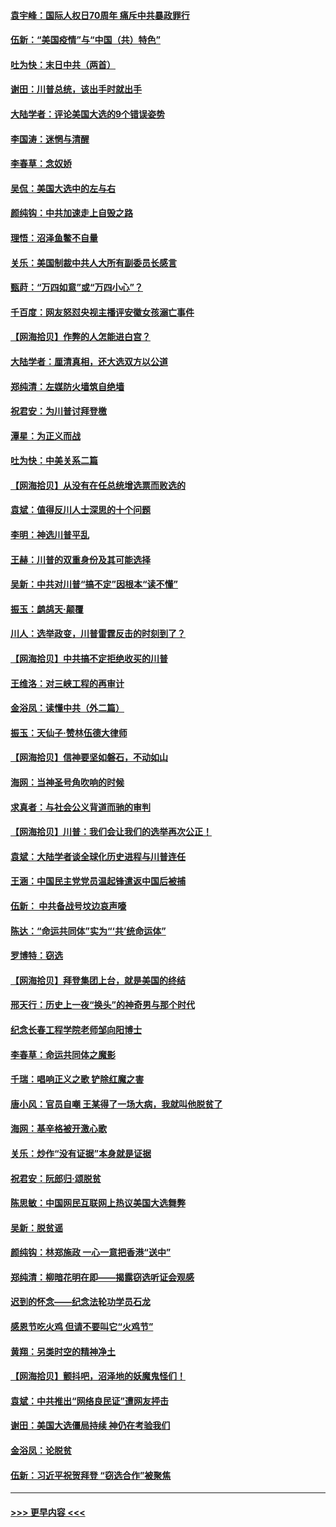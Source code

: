#### [袁宇峰：国际人权日70周年 痛斥中共暴政罪行](../pages/nsc993/n12611965.md?t=12120202) 
#### [伍新：“美国疫情”与“中国（共）特色”](../pages/nsc993/n12611463.md?t=12120202) 
#### [吐为快：末日中共（两首）](../pages/nsc993/n12611461.md?t=12120202) 
#### [谢田：川普总统，该出手时就出手](../pages/nsc993/n12610905.md?t=12120202) 
#### [大陆学者：评论美国大选的9个错误姿势](../pages/nsc993/n12609586.md?t=12120202) 
#### [李国涛：迷惘与清醒](../pages/nsc993/n12607532.md?t=12120202) 
#### [李春草：念奴娇](../pages/nsc993/n12607083.md?t=12120202) 
#### [吴侃：美国大选中的左与右](../pages/nsc993/n12607054.md?t=12120202) 
#### [颜纯钩：中共加速走上自毁之路](../pages/nsc993/n12606473.md?t=12120202) 
#### [理悟：沼泽鱼鳖不自量](../pages/nsc993/n12606454.md?t=12120202) 
#### [关乐：美国制裁中共人大所有副委员长感言](../pages/nsc993/n12606442.md?t=12120202) 
#### [甄莳：“万四如意”或“万四小心”？](../pages/nsc993/n12606091.md?t=12120202) 
#### [千百度：网友怒怼央视主播评安徽女孩溺亡事件](../pages/nsc993/n12605370.md?t=12120202) 
#### [【网海拾贝】作弊的人怎能进白宫？](../pages/nsc993/n12603546.md?t=12120202) 
#### [大陆学者：厘清真相，还大选双方以公道](../pages/nsc993/n12603475.md?t=12120202) 
#### [郑纯清：左媒防火墙筑自绝墙](../pages/nsc993/n12602226.md?t=12120202) 
#### [祝君安：为川普讨拜登檄](../pages/nsc993/n12602199.md?t=12120202) 
#### [潭星：为正义而战](../pages/nsc993/n12600926.md?t=12120202) 
#### [吐为快：中美关系二篇](../pages/nsc993/n12600908.md?t=12120202) 
#### [【网海拾贝】从没有在任总统增选票而败选的](../pages/nsc993/n12600435.md?t=12120202) 
#### [袁斌：值得反川人士深思的十个问题](../pages/nsc993/n12600332.md?t=12120202) 
#### [李明：神选川普平乱](../pages/nsc993/n12599751.md?t=12120202) 
#### [王赫：川普的双重身份及其可能选择](../pages/nsc993/n12599723.md?t=12120202) 
#### [吴新：中共对川普“搞不定”因根本“读不懂”](../pages/nsc993/n12599502.md?t=12120202) 
#### [振玉：鹧鸪天‧颠覆](../pages/nsc993/n12599494.md?t=12120202) 
#### [川人：选举政变，川普雷霆反击的时刻到了？](../pages/nsc993/n12599291.md?t=12120202) 
#### [【网海拾贝】中共搞不定拒绝收买的川普](../pages/nsc993/n12598955.md?t=12120202) 
#### [王维洛：对三峡工程的再审计](../pages/nsc993/n12598436.md?t=12120202) 
#### [金浴凤：读懂中共（外二篇）](../pages/nsc993/n12597943.md?t=12120202) 
#### [振玉：天仙子‧赞林伍德大律师](../pages/nsc993/n12597929.md?t=12120202) 
#### [【网海拾贝】信神要坚如磐石，不动如山](../pages/nsc993/n12597901.md?t=12120202) 
#### [海网：当神圣号角吹响的时候](../pages/nsc993/n12595891.md?t=12120202) 
#### [求真者：与社会公义背道而驰的审判](../pages/nsc993/n12595868.md?t=12120202) 
#### [【网海拾贝】川普：我们会让我们的选举再次公正！](../pages/nsc993/n12594930.md?t=12120202) 
#### [袁斌：大陆学者谈全球化历史进程与川普连任](../pages/nsc993/n12594690.md?t=12120202) 
#### [王涵：中国民主党党员温起锋遣返中国后被捕](../pages/nsc993/n12594540.md?t=12120202) 
#### [伍新： 中共备战号坟边哀声嚎](../pages/nsc993/n12593086.md?t=12120202) 
#### [陈达：“命运共同体”实为“‘共’统命运体”](../pages/nsc993/n12590865.md?t=12120202) 
#### [罗博特：窃选](../pages/nsc993/n12590619.md?t=12120202) 
#### [【网海拾贝】拜登集团上台，就是美国的终结](../pages/nsc993/n12589725.md?t=12120202) 
#### [邢天行：历史上一夜“换头”的神奇男与那个时代](../pages/nsc993/n12589424.md?t=12120202) 
#### [纪念长春工程学院老师邹向阳博士](../pages/nsc993/n12585390.md?t=12120202) 
#### [李春草：命运共同体之魔影](../pages/nsc993/n12585026.md?t=12120202) 
#### [千瑞：唱响正义之歌 铲除红魔之害](../pages/nsc993/n12585002.md?t=12120202) 
#### [唐小风：官员自嘲 王某得了一场大病，我就叫他脱贫了](../pages/nsc993/n12584981.md?t=12120202) 
#### [海网：基辛格被开激心歌](../pages/nsc993/n12584946.md?t=12120202) 
#### [关乐：炒作“没有证据”本身就是证据](../pages/nsc993/n12583146.md?t=12120202) 
#### [祝君安：阮郎归‧颂脱贫](../pages/nsc993/n12583119.md?t=12120202) 
#### [陈思敏：中国网民互联网上热议美国大选舞弊](../pages/nsc993/n12582845.md?t=12120202) 
#### [吴新：脱贫谣](../pages/nsc993/n12580839.md?t=12120202) 
#### [颜纯钩：林郑施政 一心一意把香港“送中”](../pages/nsc993/n12580805.md?t=12120202) 
#### [郑纯清：柳暗花明在即——揭露窃选听证会观感](../pages/nsc993/n12580795.md?t=12120202) 
#### [迟到的怀念——纪念法轮功学员石龙](../pages/nsc993/n12580245.md?t=12120202) 
#### [感恩节吃火鸡  但请不要叫它“火鸡节”](../pages/nsc993/n12580252.md?t=12120202) 
#### [黄翔：另类时空的精神净土](../pages/nsc993/n12578638.md?t=12120202) 
#### [【网海拾贝】颤抖吧，沼泽地的妖魔鬼怪们！](../pages/nsc993/n12578552.md?t=12120202) 
#### [袁斌：中共推出“网络良民证”遭网友抨击](../pages/nsc993/n12578511.md?t=12120202) 
#### [谢田：美国大选僵局持续 神仍在考验我们](../pages/nsc993/n12577432.md?t=12120202) 
#### [金浴凤：论脱贫](../pages/nsc993/n12576386.md?t=12120202) 
#### [伍新：习近平祝贺拜登 “窃选合作”被聚焦](../pages/nsc993/n12576358.md?t=12120202) 

----
#### [ >>> 更早内容 <<< ](../indexes/nsc993-earlier.md)
